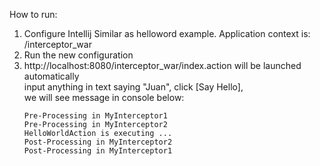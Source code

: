 How to run:
1. Configure Intellij 
 Similar as helloword example. Application context is: /interceptor_war
2. Run the new configuration
3. http://localhost:8080/interceptor_war/index.action will be launched automatically<br>
   input anything in text saying "Juan", click [Say Hello],<br>
   we will see message in console below:
   ```
   Pre-Processing in MyInterceptor1
   Pre-Processing in MyInterceptor2
   HelloWorldAction is executing ...
   Post-Processing in MyInterceptor2
   Post-Processing in MyInterceptor1
   ```